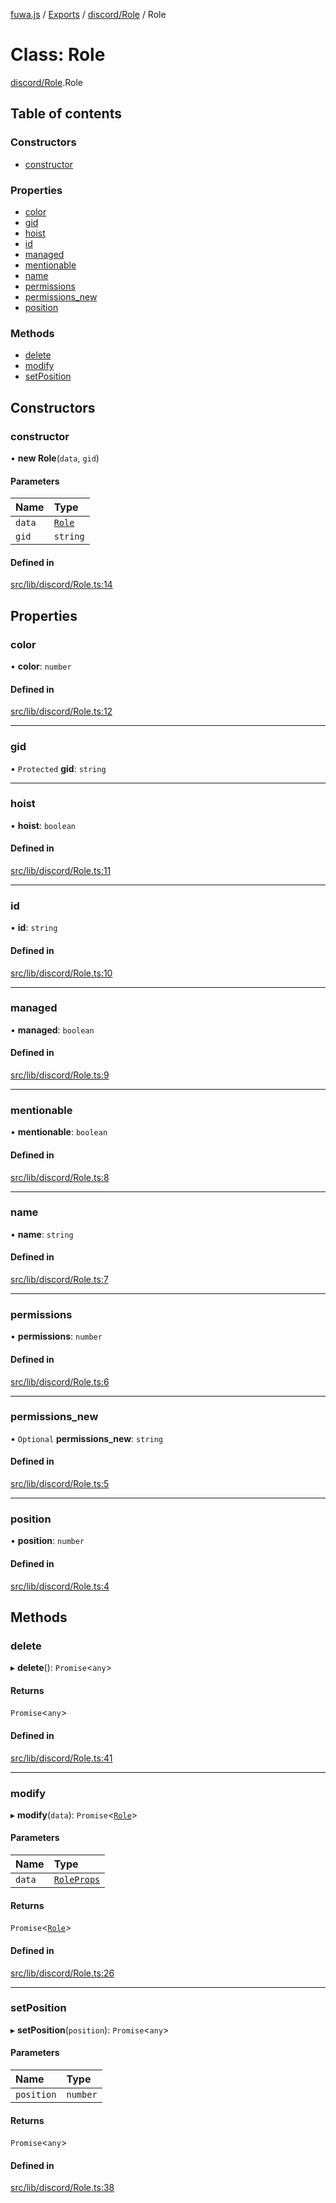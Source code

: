 [fuwa.js](../README.md) / [Exports](../modules.md) / [discord/Role](../modules/discord_Role.md) / Role

# Class: Role

[discord/Role](../modules/discord_Role.md).Role

## Table of contents

### Constructors

- [constructor](discord_Role.Role.md#constructor)

### Properties

- [color](discord_Role.Role.md#color)
- [gid](discord_Role.Role.md#gid)
- [hoist](discord_Role.Role.md#hoist)
- [id](discord_Role.Role.md#id)
- [managed](discord_Role.Role.md#managed)
- [mentionable](discord_Role.Role.md#mentionable)
- [name](discord_Role.Role.md#name)
- [permissions](discord_Role.Role.md#permissions)
- [permissions\_new](discord_Role.Role.md#permissions_new)
- [position](discord_Role.Role.md#position)

### Methods

- [delete](discord_Role.Role.md#delete)
- [modify](discord_Role.Role.md#modify)
- [setPosition](discord_Role.Role.md#setposition)

## Constructors

### constructor

• **new Role**(`data`, `gid`)

#### Parameters

| Name | Type |
| :------ | :------ |
| `data` | [`Role`](../interfaces/_DiscordAPI.Role.md) |
| `gid` | `string` |

#### Defined in

[src/lib/discord/Role.ts:14](https://github.com/Fuwajs/Fuwa.js/blob/d4e1de5/src/lib/discord/Role.ts#L14)

## Properties

### color

• **color**: `number`

#### Defined in

[src/lib/discord/Role.ts:12](https://github.com/Fuwajs/Fuwa.js/blob/d4e1de5/src/lib/discord/Role.ts#L12)

___

### gid

• `Protected` **gid**: `string`

___

### hoist

• **hoist**: `boolean`

#### Defined in

[src/lib/discord/Role.ts:11](https://github.com/Fuwajs/Fuwa.js/blob/d4e1de5/src/lib/discord/Role.ts#L11)

___

### id

• **id**: `string`

#### Defined in

[src/lib/discord/Role.ts:10](https://github.com/Fuwajs/Fuwa.js/blob/d4e1de5/src/lib/discord/Role.ts#L10)

___

### managed

• **managed**: `boolean`

#### Defined in

[src/lib/discord/Role.ts:9](https://github.com/Fuwajs/Fuwa.js/blob/d4e1de5/src/lib/discord/Role.ts#L9)

___

### mentionable

• **mentionable**: `boolean`

#### Defined in

[src/lib/discord/Role.ts:8](https://github.com/Fuwajs/Fuwa.js/blob/d4e1de5/src/lib/discord/Role.ts#L8)

___

### name

• **name**: `string`

#### Defined in

[src/lib/discord/Role.ts:7](https://github.com/Fuwajs/Fuwa.js/blob/d4e1de5/src/lib/discord/Role.ts#L7)

___

### permissions

• **permissions**: `number`

#### Defined in

[src/lib/discord/Role.ts:6](https://github.com/Fuwajs/Fuwa.js/blob/d4e1de5/src/lib/discord/Role.ts#L6)

___

### permissions\_new

• `Optional` **permissions\_new**: `string`

#### Defined in

[src/lib/discord/Role.ts:5](https://github.com/Fuwajs/Fuwa.js/blob/d4e1de5/src/lib/discord/Role.ts#L5)

___

### position

• **position**: `number`

#### Defined in

[src/lib/discord/Role.ts:4](https://github.com/Fuwajs/Fuwa.js/blob/d4e1de5/src/lib/discord/Role.ts#L4)

## Methods

### delete

▸ **delete**(): `Promise`<`any`\>

#### Returns

`Promise`<`any`\>

#### Defined in

[src/lib/discord/Role.ts:41](https://github.com/Fuwajs/Fuwa.js/blob/d4e1de5/src/lib/discord/Role.ts#L41)

___

### modify

▸ **modify**(`data`): `Promise`<[`Role`](discord_Role.Role.md)\>

#### Parameters

| Name | Type |
| :------ | :------ |
| `data` | [`RoleProps`](../modules/_DiscordAPI.md#roleprops) |

#### Returns

`Promise`<[`Role`](discord_Role.Role.md)\>

#### Defined in

[src/lib/discord/Role.ts:26](https://github.com/Fuwajs/Fuwa.js/blob/d4e1de5/src/lib/discord/Role.ts#L26)

___

### setPosition

▸ **setPosition**(`position`): `Promise`<`any`\>

#### Parameters

| Name | Type |
| :------ | :------ |
| `position` | `number` |

#### Returns

`Promise`<`any`\>

#### Defined in

[src/lib/discord/Role.ts:38](https://github.com/Fuwajs/Fuwa.js/blob/d4e1de5/src/lib/discord/Role.ts#L38)
